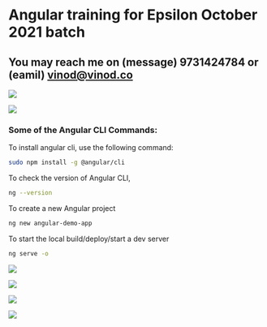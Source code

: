 # Angular training for Epsilon October 2021 batch

## You may reach me on (message) 9731424784 or (eamil) vinod@vinod.co

![](./concept-images/01.dio.png)

![](./concept-images/02.dio.png)

### Some of the Angular CLI Commands:

To install angular cli, use the following command:

```sh
sudo npm install -g @angular/cli
```

To check the version of Angular CLI,

```sh
ng --version
```

To create a new Angular project

```sh
ng new angular-demo-app
```

To start the local build/deploy/start a dev server

```sh
ng serve -o
```

![](./concept-images/03.dio.png)

![](./concept-images/04.dio.png)

![](./concept-images/05.dio.png)

![](./vinbasket/notes.dio.png)
